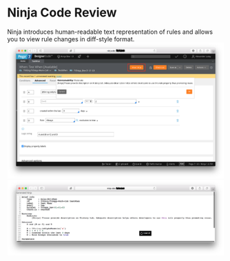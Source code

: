 # Ninja Code Review
Ninja introduces human-readable text representation of rules and allows you to view rule changes in diff-style format.  
![View rule as Ninja](view_rule_as_ninja.png)  
![Ninja human readable When](ninja_human_readable_when.png)
